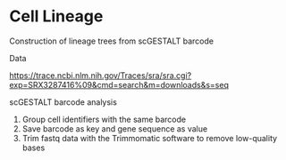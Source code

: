 # Cell Lineage

Construction of lineage trees from scGESTALT barcode

Data

https://trace.ncbi.nlm.nih.gov/Traces/sra/sra.cgi?exp=SRX3287416%09&cmd=search&m=downloads&s=seq

  scGESTALT barcode analysis 
1. Group cell identifiers with the same barcode
2. Save barcode as key and gene sequence as value
3. Trim fastq data with the Trimmomatic software to remove low-quality bases

